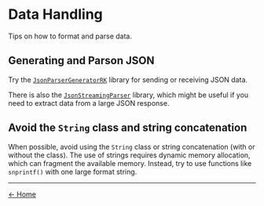 # Data Handling
Tips on how to format and parse data.

## Generating and Parson JSON
Try the [`JsonParserGeneratorRK`](https://build.particle.io/libs/JsonParserGeneratorRK/0.0.6/) library for sending or receiving JSON data.

There is also the [`JsonStreamingParser`](https://build.particle.io/libs/JsonStreamingParser/1.0.5/) library,
which might be useful if you need to extract data from a large JSON response.


## Avoid the `String` class and string concatenation
When possible, avoid using the `String` class or string concatenation (with
or without the class). The use of strings requires dynamic memory allocation,
which can fragment the available memory. Instead, try to use functions like
`snprintf()` with one large format string.


---
[<- Home](/particle-cookbook)
